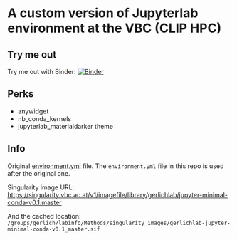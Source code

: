 # A custom version of Jupyterlab environment at the VBC (CLIP HPC)

## Try me out
Try me out with Binder:
[![Binder](https://mybinder.org/badge_logo.svg)](https://mybinder.org/v2/gh/gerlichlab/clip-jupyterlab-minimal/HEAD)

## Perks
* anywidget
* nb_conda_kernels
* jupyterlab_materialdarker theme

## Info
Original [environment.yml](https://github.com/jupyterhub/repo2docker/blob/HEAD/repo2docker/buildpacks/conda/environment.yml) file. The `environment.yml` file in this repo is used after the original one.

Singularity image URL: https://singularity.vbc.ac.at/v1/imagefile/library/gerlichlab/jupyter-minimal-conda-v0.1:master

And the cached location: `/groups/gerlich/labinfo/Methods/singularity_images/gerlichlab-jupyter-minimal-conda-v0.1_master.sif`
